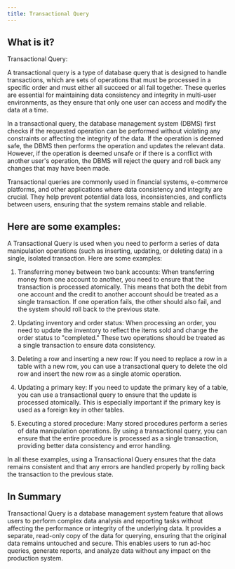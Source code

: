 ```yaml
---
title: Transactional Query
---
```




## What is it?

Transactional Query:

A transactional query is a type of database query that is designed to handle transactions, which are sets of operations that must be processed in a specific order and must either all succeed or all fail together. These queries are essential for maintaining data consistency and integrity in multi-user environments, as they ensure that only one user can access and modify the data at a time.

In a transactional query, the database management system (DBMS) first checks if the requested operation can be performed without violating any constraints or affecting the integrity of the data. If the operation is deemed safe, the DBMS then performs the operation and updates the relevant data. However, if the operation is deemed unsafe or if there is a conflict with another user's operation, the DBMS will reject the query and roll back any changes that may have been made.

Transactional queries are commonly used in financial systems, e-commerce platforms, and other applications where data consistency and integrity are crucial. They help prevent potential data loss, inconsistencies, and conflicts between users, ensuring that the system remains stable and reliable.

## Here are some examples:

A Transactional Query is used when you need to perform a series of data manipulation operations (such as inserting, updating, or deleting data) in a single, isolated transaction. Here are some examples:

1. Transferring money between two bank accounts: When transferring money from one account to another, you need to ensure that the transaction is processed atomically. This means that both the debit from one account and the credit to another account should be treated as a single transaction. If one operation fails, the other should also fail, and the system should roll back to the previous state.

2. Updating inventory and order status: When processing an order, you need to update the inventory to reflect the items sold and change the order status to "completed." These two operations should be treated as a single transaction to ensure data consistency.

3. Deleting a row and inserting a new row: If you need to replace a row in a table with a new row, you can use a transactional query to delete the old row and insert the new row as a single atomic operation.

4. Updating a primary key: If you need to update the primary key of a table, you can use a transactional query to ensure that the update is processed atomically. This is especially important if the primary key is used as a foreign key in other tables.

5. Executing a stored procedure: Many stored procedures perform a series of data manipulation operations. By using a transactional query, you can ensure that the entire procedure is processed as a single transaction, providing better data consistency and error handling.

In all these examples, using a Transactional Query ensures that the data remains consistent and that any errors are handled properly by rolling back the transaction to the previous state.

## In Summary

Transactional Query is a database management system feature that allows users to perform complex data analysis and reporting tasks without affecting the performance or integrity of the underlying data. It provides a separate, read-only copy of the data for querying, ensuring that the original data remains untouched and secure. This enables users to run ad-hoc queries, generate reports, and analyze data without any impact on the production system.